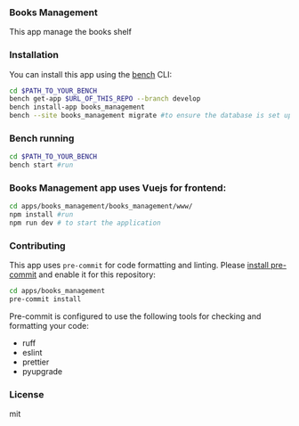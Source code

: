 ### Books Management

This app manage the books shelf

### Installation

You can install this app using the [bench](https://github.com/frappe/bench) CLI:

```bash
cd $PATH_TO_YOUR_BENCH
bench get-app $URL_OF_THIS_REPO --branch develop
bench install-app books_management
bench --site books_management migrate #to ensure the database is set up correctly
```
### Bench running
```bash
cd $PATH_TO_YOUR_BENCH
bench start #run
```
### Books Management app uses Vuejs for frontend:
```bash
cd apps/books_management/books_management/www/
npm install #run
npm run dev # to start the application
```

### Contributing

This app uses `pre-commit` for code formatting and linting. Please [install pre-commit](https://pre-commit.com/#installation) and enable it for this repository:

```bash
cd apps/books_management
pre-commit install
```

Pre-commit is configured to use the following tools for checking and formatting your code:

- ruff
- eslint
- prettier
- pyupgrade

### License

mit
